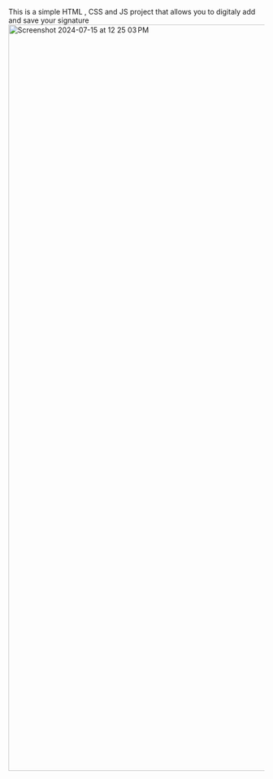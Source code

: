 This is a simple HTML , CSS and JS project that allows you to digitaly add and save your signature 
<img width="1470" alt="Screenshot 2024-07-15 at 12 25 03 PM" src="https://github.com/user-attachments/assets/c42b266c-5699-4c0b-9e19-149ea7c8cd9e">

